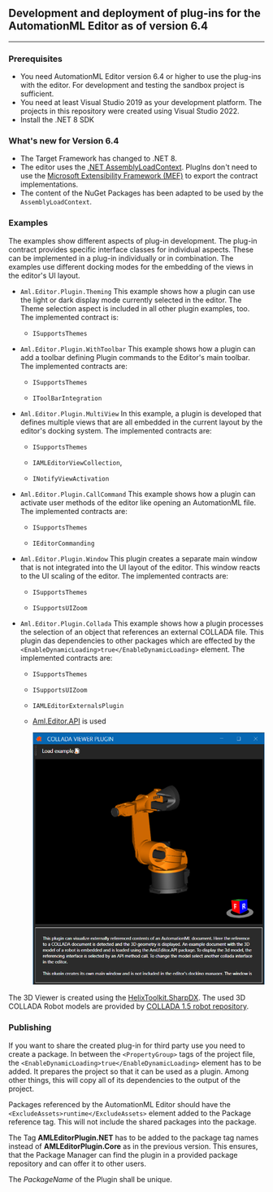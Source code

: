 ## Development and deployment of plug-ins for the AutomationML Editor as of version 6.4

------

### Prerequisites

- You need AutomationML Editor version 6.4 or higher to use the plug-ins with the editor. For development and testing the sandbox project is sufficient.
- You need at least Visual Studio 2019 as your development platform. The projects in this repository were created using Visual Studio 2022. 
- Install the .NET 8 SDK

### What's new for Version 6.4

- The Target Framework has changed to .NET 8. 
- The editor uses the [.NET AssemblyLoadContext](https://learn.microsoft.com/en-us/dotnet/api/system.runtime.loader.assemblyloadcontext?view=net-9.0). PlugIns don't need to use the [Microsoft Extensibility Framework (MEF)](https://docs.microsoft.com/en-us/dotnet/framework/mef/) to export the contract implementations.
- The content of the NuGet Packages has been adapted to be used by the `AssemblyLoadContext`.

### Examples

The examples show different aspects of plug-in development. The plug-in contract provides specific interface classes for individual aspects. These can be implemented in a plug-in individually or in combination. The examples use different docking modes for the embedding of the views in the editor's UI layout.

- `Aml.Editor.Plugin.Theming` 
  This example shows how a plugin can use the light or dark display mode currently selected in the editor. The Theme selection aspect is included in all other plugin examples, too.  The implemented contract is:

  - `ISupportsThemes`

    

- `Aml.Editor.Plugin.WithToolbar`
  This example shows how a plugin can add a toolbar defining Plugin commands to the Editor's main toolbar. The implemented contracts are:

  - `ISupportsThemes`

  - `IToolBarIntegration`

    

- `Aml.Editor.Plugin.MultiView`
  In this example, a plugin is developed that defines multiple views that are all embedded in the current layout by the editor's docking system. The implemented contracts are:

  - `ISupportsThemes`

  - `IAMLEditorViewCollection`,

  - `INotifyViewActivation`

    

- `Aml.Editor.Plugin.CallCommand`
  This example shows how a plugin can activate user methods of the editor like opening an AutomationML file. The implemented contracts are:

  - `ISupportsThemes`

  - `IEditorCommanding`

    

- `Aml.Editor.Plugin.Window`
  This plugin creates a separate main window that is not integrated into the UI layout of the editor. This window reacts to the UI scaling of the editor. The implemented contracts are:

  - `ISupportsThemes`

  - `ISupportsUIZoom`

    

- `Aml.Editor.Plugin.Collada`
  This example shows how a plugin processes the selection of an object that references an external COLLADA file. This plugin das dependencies to other packages which are effected by the `<EnableDynamicLoading>true</EnableDynamicLoading>` element. The implemented contracts are:

  - `ISupportsThemes`

  - `ISupportsUIZoom`

  - `IAMLEditorExternalsPlugin`

  - [Aml.Editor.API](https://www.nuget.org/packages/Aml.Editor.API/) is used

    <img src="img\Collada.png" alt="Collada" style="zoom:80%;" />
    

The 3D Viewer is created using the [HelixToolkit.SharpDX](https://github.com/helix-toolkit/helix-toolkit). The used 3D COLLADA Robot models are provided by [COLLADA 1.5 robot repository](https://github.com/rdiankov/collada_robots).

### Publishing

If you want to share the created plug-in for third party use you need to create a package. In between the `<PropertyGroup>` tags of the project file, the `<EnableDynamicLoading>true</EnableDynamicLoading>` element has to be added. It prepares the project so that it can be used as a plugin. Among other  things, this will copy all of its dependencies to the output of the  project.

Packages referenced by the AutomationML Editor should have the  `<ExcludeAssets>runtime</ExcludeAssets>` element added to the Package reference tag. This will not include the shared packages into the package. 

The Tag **AMLEditorPlugin.NET** has to be added to the package tag names instead of **AMLEditorPlugin.Core** as in the previous version. This ensures, that the Package Manager can find the plugin in a provided package repository and can offer it to other users.

The *PackageName* of the Plugin shall be unique.







